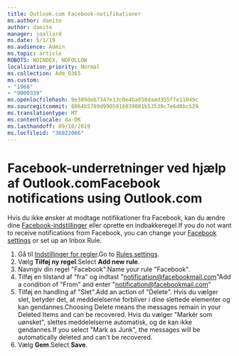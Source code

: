 ```yaml
---
title: Outlook.com Facebook-notifikationer
ms.author: daeite
author: daeite
manager: joallard
ms.date: 5/1/19
ms.audience: Admin
ms.topic: article
ROBOTS: NOINDEX, NOFOLLOW
localization_priority: Normal
ms.collection: Adm_O365
ms.custom:
- "1968"
- "9000339"
ms.openlocfilehash: 9e389deb7347e13c0e4ba658da4d355ffe11049c
ms.sourcegitcommit: 8864b5789d9905916039081b53530c7e6d8bc529
ms.translationtype: MT
ms.contentlocale: da-DK
ms.lasthandoff: 09/10/2019
ms.locfileid: "36822066"
---
```

# <a name="facebook-notifications-using-outlookcom"></a><span data-ttu-id="51cc4-102">Facebook-underretninger ved hjælp af Outlook.com</span><span class="sxs-lookup"><span data-stu-id="51cc4-102">Facebook notifications using Outlook.com</span></span>

<span data-ttu-id="51cc4-103">Hvis du ikke ønsker at modtage notifikationer fra Facebook, kan du ændre dine [Facebook-indstillinger](https://aka.ms/facebook-notifications-settings) eller oprette en indbakkeregel.</span><span class="sxs-lookup"><span data-stu-id="51cc4-103">If you do not want to receive notifications from Facebook, you can change your [Facebook settings](https://aka.ms/facebook-notifications-settings) or set up an Inbox Rule.</span></span>

1. <span data-ttu-id="51cc4-104">Gå til [Indstillinger for regler](https://outlook.live.com/mail/options/mail/rules/inboxRules).</span><span class="sxs-lookup"><span data-stu-id="51cc4-104">Go to [Rules settings](https://outlook.live.com/mail/options/mail/rules/inboxRules).</span></span>
1. <span data-ttu-id="51cc4-105">Vælg **Tilføj ny regel**.</span><span class="sxs-lookup"><span data-stu-id="51cc4-105">Select **Add new rule**.</span></span>
1. <span data-ttu-id="51cc4-106">Navngiv din regel "Facebook".</span><span class="sxs-lookup"><span data-stu-id="51cc4-106">Name your rule "Facebook".</span></span>
1. <span data-ttu-id="51cc4-107">Tilføj en tilstand af "fra" og indtast "notification@facebookmail.com"</span><span class="sxs-lookup"><span data-stu-id="51cc4-107">Add a condition of "From" and enter "notification@facebookmail.com"</span></span>
1. <span data-ttu-id="51cc4-108">Tilføj en handling af "Slet".</span><span class="sxs-lookup"><span data-stu-id="51cc4-108">Add an action of "Delete".</span></span> <span data-ttu-id="51cc4-109">Hvis du vælger slet, betyder det, at meddelelserne forbliver i dine slettede elementer og kan gendannes.</span><span class="sxs-lookup"><span data-stu-id="51cc4-109">Choosing Delete means the messages remain in your Deleted Items and can be recovered.</span></span> <span data-ttu-id="51cc4-110">Hvis du vælger "Markér som uønsket", slettes meddelelserne automatisk, og de kan ikke gendannes.</span><span class="sxs-lookup"><span data-stu-id="51cc4-110">If you select "Mark as Junk", the messages will be automatically deleted and can't be recovered.</span></span>
1. <span data-ttu-id="51cc4-111">Vælg **Gem**.</span><span class="sxs-lookup"><span data-stu-id="51cc4-111">Select **Save**.</span></span>